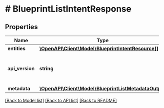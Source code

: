 # # BlueprintListIntentResponse

## Properties

Name | Type | Description | Notes
------------ | ------------- | ------------- | -------------
**entities** | [**\OpenAPI\Client\Model\BlueprintIntentResource[]**](BlueprintIntentResource.md) |  | [optional]
**api_version** | **string** | API Version of the Nutanix v3 API framework. | [default to '3.1.0']
**metadata** | [**\OpenAPI\Client\Model\BlueprintListMetadataOutput**](BlueprintListMetadataOutput.md) |  |

[[Back to Model list]](../../README.md#models) [[Back to API list]](../../README.md#endpoints) [[Back to README]](../../README.md)
